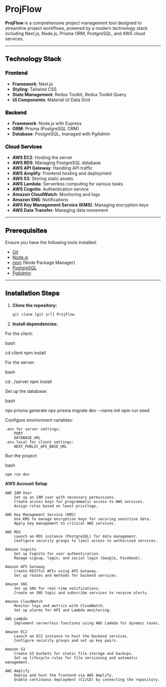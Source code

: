 # ProjFlow

**ProjFlow** is a comprehensive project management tool designed to streamline project workflows, powered by a modern technology stack including Next.js, Node.js, Prisma ORM, PostgreSQL, and AWS cloud services.

---

## 𝐓𝐞𝐜𝐡𝐧𝐨𝐥𝐨𝐠𝐲 𝐒𝐭𝐚𝐜𝐤

### 𝐅𝐫𝐨𝐧𝐭𝐞𝐧𝐝
- **Framework**: Next.js
- **Styling**: Tailwind CSS
- **State Management**: Redux Toolkit, Redux Toolkit Query
- **UI Components**: Material UI Data Grid


### 𝐁𝐚𝐜𝐤𝐞𝐧𝐝
- **Framework**: Node.js with Express
- **ORM**: Prisma (PostgreSQL ORM)
- **Database**: PostgreSQL, managed with PgAdmin


### 𝐂𝐥𝐨𝐮𝐝 𝐒𝐞𝐫𝐯𝐢𝐜𝐞𝐬
- **AWS EC2**: Hosting the server
- **AWS RDS**: Managing PostgreSQL database
- **AWS API Gateway**: Handling API traffic
- **AWS Amplify**: Frontend hosting and deployment
- **AWS S3**: Storing static assets
- **AWS Lambda**: Serverless computing for various tasks
- **AWS Cognito**: Authentication service
- **Amazon CloudWatch**: Monitoring and logs
- **Amazon SNS**: Notifications
- **AWS Key Management Service (KMS)**: Managing encryption keys
- **AWS Data Transfer**: Managing data movement


---

## 𝐏𝐫𝐞𝐫𝐞𝐪𝐮𝐢𝐬𝐢𝐭𝐞𝐬

Ensure you have the following tools installed:

- [Git](https://git-scm.com/)
- [Node.js](https://nodejs.org/en/)
- [npm](https://www.npmjs.com/) (Node Package Manager)
- [PostgreSQL](https://www.postgresql.org/download/)
- [PgAdmin](https://www.pgadmin.org/download/)

---

## 𝐈𝐧𝐬𝐭𝐚𝐥𝐥𝐚𝐭𝐢𝐨𝐧 𝐒𝐭𝐞𝐩𝐬

1. **Clone the repository:**
   ```bash
   git clone [git url] ProjFlow

2. **Install dependencies:**

For the client:

bash

cd client
npm install

For the server:

bash

cd ../server
npm install

Set up the database:

bash

npx prisma generate
npx prisma migrate dev --name init
npm run seed

Configure environment variables:

    .env for server settings:
        PORT
        DATABASE_URL
    .env.local for client settings:
        NEXT_PUBLIC_API_BASE_URL

Run the project:

bash

    npm run dev

𝐀𝐖𝐒 𝐀𝐜𝐜𝐨𝐮𝐧𝐭 𝐒𝐞𝐭𝐮𝐩

    AWS IAM User
        Set up an IAM user with necessary permissions.
        Create access keys for programmatic access to AWS services.
        Assign roles based on least privilege.

    AWS Key Management Service (KMS)
        Use KMS to manage encryption keys for securing sensitive data.
        Apply key management to critical AWS services.

    AWS RDS
        Launch an RDS instance (PostgreSQL) for data management.
        Configure security groups to limit access to authorized services.

    Amazon Cognito
        Set up Cognito for user authentication.
        Manage signup, login, and social login (Google, Facebook).

    Amazon API Gateway
        Create RESTful APIs using API Gateway.
        Set up routes and methods for backend services.

    Amazon SNS
        Set up SNS for real-time notifications.
        Create an SNS topic and subscribe services to receive alerts.

    Amazon CloudWatch
        Monitor logs and metrics with CloudWatch.
        Set up alarms for API and Lambda monitoring.

    AWS Lambda
        Implement serverless functions using AWS Lambda for dynamic tasks.

    Amazon EC2
        Launch an EC2 instance to host the backend services.
        Configure security groups and set up key pairs.

    Amazon S3
        Create S3 buckets for static file storage and backups.
        Set up lifecycle rules for file versioning and automatic management.

    AWS Amplify
        Deploy and host the frontend via AWS Amplify.
        Enable continuous deployment (CI/CD) by connecting the repository.
